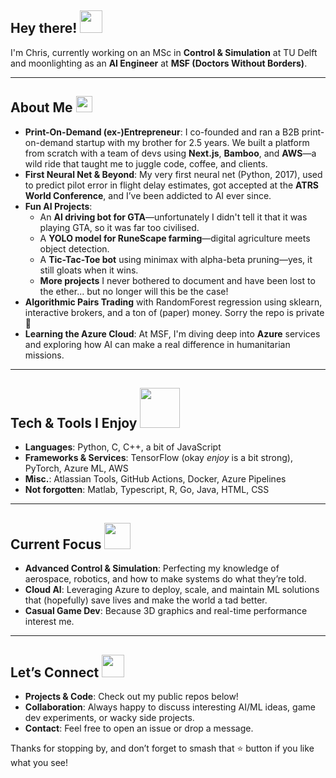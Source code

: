 <!--
**COvert96/COvert96** is a ✨ _special_ ✨ repository because its `README.md` (this file) appears on your GitHub profile.

Here are some ideas to get you started:

- 🔭 I’m currently working on ...
- 🌱 I’m currently learning ...
- 👯 I’m looking to collaborate on ...
- 🤔 I’m looking for help with ...
- 💬 Ask me about ...
- 📫 How to reach me: ...
- 😄 Pronouns: ...
- ⚡ Fun fact: ...
-->
## Hey there!  <img src="https://media.giphy.com/media/v1.Y2lkPTc5MGI3NjExa252YWJyNTAxaGU5MGEwNjM4Nmc5eTl0NTJiMDVxamZhZXVsd2RxbiZlcD12MV9zdGlja2Vyc19zZWFyY2gmY3Q9ZQ/LOnt6uqjD9OexmQJRB/giphy.gif" width="36">

I'm Chris, currently working on an MSc in **Control & Simulation** at TU Delft and moonlighting as an **AI Engineer** at **MSF (Doctors Without Borders)**. 

---

## About Me  <img src="https://media.giphy.com/media/HrRvnN7NuJy4InG4MV/giphy.gif?cid=790b7611aihcpm34y4dcrvfzyk6h8qzy6bgvvnbxphj0umpd&ep=v1_stickers_search&rid=giphy.gif&ct=s" width="26">

- **Print-On-Demand (ex-)Entrepreneur**: I co-founded and ran a B2B print-on-demand startup with my brother for 2.5 years. We built a platform from scratch with a team of devs using **Next.js**, **Bamboo**, and **AWS**—a wild ride that taught me to juggle code, coffee, and clients.
- **First Neural Net & Beyond**: My very first neural net (Python, 2017), used to predict pilot error in flight delay estimates, got accepted at the **ATRS World Conference**, and I’ve been addicted to AI ever since. 
- **Fun AI Projects**: 
  - An **AI driving bot for GTA**—unfortunately I didn't tell it that it was playing GTA, so it was far too civilised.
  - A **YOLO model for RuneScape farming**—digital agriculture meets object detection.
  - A **Tic-Tac-Toe bot** using minimax with alpha-beta pruning—yes, it still gloats when it wins.
  - **More projects** I never bothered to document and have been lost to the ether... but no longer will this be the case!
- **Algorithmic Pairs Trading** with RandomForest regression using sklearn, interactive brokers, and a ton of (paper) money. Sorry the repo is private 🤫
- **Learning the Azure Cloud**: At MSF, I'm diving deep into **Azure** services and exploring how AI can make a real difference in humanitarian missions.

---

## Tech & Tools I Enjoy <img src="https://media.giphy.com/media/v1.Y2lkPTc5MGI3NjExMHpxczl0dDd6MTFpZHJudmhvZHQzem85YnYxZTBuY29jNGMzYXRpNiZlcD12MV9zdGlja2Vyc19zZWFyY2gmY3Q9cw/jSKBmKkvo2dPQQtsR1/giphy.gif" width="64">

- **Languages**: Python, C, C++, a bit of JavaScript
- **Frameworks & Services**: TensorFlow (okay _enjoy_ is a bit strong), PyTorch, Azure ML, AWS
- **Misc.**: Atlassian Tools, GitHub Actions, Docker, Azure Pipelines
- **Not forgotten**: Matlab, Typescript, R, Go, Java, HTML, CSS

---

## Current Focus  <img src="https://media.giphy.com/media/v1.Y2lkPTc5MGI3NjExMThlY2dxd2p4MW4ydmY4NnVzbzdqY2UwN2x5ZjI0YWFicG1rcDNxNyZlcD12MV9zdGlja2Vyc19zZWFyY2gmY3Q9cw/QZVdubDMj6RCvBOQBk/giphy.gif" width="42">

- **Advanced Control & Simulation**: Perfecting my knowledge of aerospace, robotics, and how to make systems do what they’re told.
- **Cloud AI**: Leveraging Azure to deploy, scale, and maintain ML solutions that (hopefully) save lives and make the world a tad better.
- **Casual Game Dev**: Because 3D graphics and real-time performance interest me.

---

## Let’s Connect  <img src="https://media.giphy.com/media/mr1Y20DOOU1awBRjiP/giphy.gif?cid=ecf05e47r3btjowhdnswqm6xtsvbj1nupiztu31wglyq5x39&ep=v1_stickers_search&rid=giphy.gif" width="36">

- **Projects & Code**: Check out my public repos below!
- **Collaboration**: Always happy to discuss interesting AI/ML ideas, game dev experiments, or wacky side projects. 
- **Contact**: Feel free to open an issue or drop a message.

Thanks for stopping by, and don’t forget to smash that ⭐ button if you like what you see!

